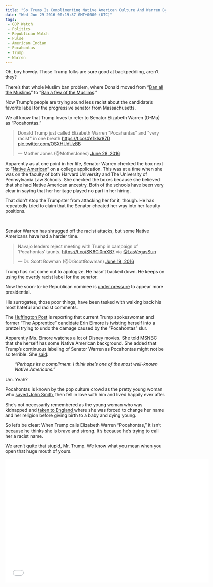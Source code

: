 ```yaml
---
title: "So Trump Is Complimenting Native American Culture And Warren By Calling Her Pocahontas? (VIDEO)"
date: "Wed Jun 29 2016 00:19:37 GMT+0000 (UTC)"
tags: 
 - GOP Watch
 - Politics
 - Republican Watch
 - Pulse
 - American Indian
 - Pocahontas
 - Trump
 - Warren
---
```

<p>Oh, boy howdy. Those Trump folks are sure good at backpeddling, aren&#x2019;t they?</p><p>There&#x2019;s that whole Muslim ban problem, where Donald moved from &#x201C;<a href="http://www.foxnews.com/politics/2015/12/08/trump-calls-for-complete-shutdown-on-muslims-entering-us.html" onclick="__gaTracker(&apos;send&apos;, &apos;event&apos;, &apos;outbound-article&apos;, &apos;http://www.foxnews.com/politics/2015/12/08/trump-calls-for-complete-shutdown-on-muslims-entering-us.html&apos;, &apos;Ban all the Muslims&apos;);">Ban all the Muslims</a>&#x201D; to &#x201C;<a href="/2016/06/26/epic-fail-trump-tries-to-repair-his-muslim-ban-video/">Ban a few of the Muslims</a>.&#x201D;</p><p>Now Trump&#x2019;s people are trying sound less&#xA0;racist about the candidate&#x2019;s favorite label for the progressive senator from Massachusetts.</p><p>We all know that Trump loves to refer to Senator Elizabeth Warren (D-Ma) as &#x201C;Pocahontas.&#x201D;</p><blockquote class="twitter-tweet" data-width="500"><p lang="en" dir="ltr">Donald Trump just called Elizabeth Warren &quot;Pocahantas&quot; and &quot;very racist&quot; in one breath <a href="https://t.co/4Y1klsr87D" onclick="__gaTracker(&apos;send&apos;, &apos;event&apos;, &apos;outbound-article&apos;, &apos;https://t.co/4Y1klsr87D&apos;, &apos;https://t.co/4Y1klsr87D&apos;);">https://t.co/4Y1klsr87D</a> <a href="https://t.co/OSXHUdUzBB" onclick="__gaTracker(&apos;send&apos;, &apos;event&apos;, &apos;outbound-article&apos;, &apos;https://t.co/OSXHUdUzBB&apos;, &apos;pic.twitter.com/OSXHUdUzBB&apos;);">pic.twitter.com/OSXHUdUzBB</a></p>
<p>&#x2014; Mother Jones (@MotherJones) <a href="https://twitter.com/MotherJones/status/747606721296728064" onclick="__gaTracker(&apos;send&apos;, &apos;event&apos;, &apos;outbound-article&apos;, &apos;https://twitter.com/MotherJones/status/747606721296728064&apos;, &apos;June 28, 2016&apos;);">June 28, 2016</a></p></blockquote><p><script async src="//platform.twitter.com/widgets.js" charset="utf-8"></script></p><p>Apparently as at&#xA0;one point in her life, Senator Warren checked the box next to &#x201C;<a href="http://www.msnbc.com/msnbc/whats-behind-trumps-pocahontas-attack-warren" onclick="__gaTracker(&apos;send&apos;, &apos;event&apos;, &apos;outbound-article&apos;, &apos;http://www.msnbc.com/msnbc/whats-behind-trumps-pocahontas-attack-warren&apos;, &apos;Native American&apos;);">Native American</a>&#x201D; on&#xA0;a college&#xA0;application. This was at a time when she was on the faculty of both Harvard University and The University of Pennsylvania Law Schools. She checked the boxes because she believed that she had Native American ancestry. Both of the schools have been very clear in saying that her heritage played no part in her hiring.</p><p>That didn&#x2019;t stop the Trumpster from attacking her for it, though. He has repeatedly tried to claim that the Senator cheated her way into her faculty positions.</p><p>&#xA0;</p><p>Senator Warren has shrugged off the racist attacks, but some Native Americans have had a harder time.</p><blockquote class="twitter-tweet" data-width="500"><p lang="en" dir="ltr">Navajo leaders reject meeting with Trump in campaign of &#x2018;Pocahontas&#x2019; taunts. <a href="https://t.co/SK6Cl0mXB7" onclick="__gaTracker(&apos;send&apos;, &apos;event&apos;, &apos;outbound-article&apos;, &apos;https://t.co/SK6Cl0mXB7&apos;, &apos;https://t.co/SK6Cl0mXB7&apos;);">https://t.co/SK6Cl0mXB7</a> via <a href="https://twitter.com/LasVegasSun" onclick="__gaTracker(&apos;send&apos;, &apos;event&apos;, &apos;outbound-article&apos;, &apos;https://twitter.com/LasVegasSun&apos;, &apos;@LasVegasSun&apos;);">@LasVegasSun</a></p>
<p>&#x2014; Dr. Scott Bowman (@DrScottBowman) <a href="https://twitter.com/DrScottBowman/status/744397472080879617" onclick="__gaTracker(&apos;send&apos;, &apos;event&apos;, &apos;outbound-article&apos;, &apos;https://twitter.com/DrScottBowman/status/744397472080879617&apos;, &apos;June 19, 2016&apos;);">June 19, 2016</a></p></blockquote><p><script async src="//platform.twitter.com/widgets.js" charset="utf-8"></script></p><p>Trump has not come out to apologize. He hasn&#x2019;t backed down. He keeps on using the overtly racist label for the senator.</p><p>Now the soon-to-be Republican nominee is <a href="http://www.pbs.org/newshour/rundown/gop-insiders-pressure-trump-to-steer-clear-of-controversy/" onclick="__gaTracker(&apos;send&apos;, &apos;event&apos;, &apos;outbound-article&apos;, &apos;http://www.pbs.org/newshour/rundown/gop-insiders-pressure-trump-to-steer-clear-of-controversy/&apos;, &apos;under pressure&apos;);">under pressure</a> to appear more presidential.</p><p>His surrogates, those poor things, have been tasked with walking back his most hateful and racist comments.</p><p>The <a href="http://www.huffingtonpost.com/entry/donald-trump-elizabeth-warren-pocahontas-msnbc_us_57718b9de4b017b379f6f784?section" onclick="__gaTracker(&apos;send&apos;, &apos;event&apos;, &apos;outbound-article&apos;, &apos;http://www.huffingtonpost.com/entry/donald-trump-elizabeth-warren-pocahontas-msnbc_us_57718b9de4b017b379f6f784?section&apos;, &apos;Huffington Post&apos;);">Huffington Post</a>&#xA0;is reporting that current Trump spokeswoman and former &#x201C;The Apprentice&#x201D; candidate Erin Elmore is twisting herself into a pretzel trying to undo the damage caused by the &#x201C;Pocahontas&#x201D; slur.</p><p>Apparently Ms. Elmore watches a lot of Disney movies. She told MSNBC that she herself has some Native American background. She added that Trump&#x2019;s continuous labeling of Senator Warren as Pocahontas might not be so terrible. She <a href="http://www.huffingtonpost.com/entry/donald-trump-elizabeth-warren-pocahontas-msnbc_us_57718b9de4b017b379f6f784?section" onclick="__gaTracker(&apos;send&apos;, &apos;event&apos;, &apos;outbound-article&apos;, &apos;http://www.huffingtonpost.com/entry/donald-trump-elizabeth-warren-pocahontas-msnbc_us_57718b9de4b017b379f6f784?section&apos;, &apos;said&apos;);">said</a>:</p><p style="padding-left: 30px;"><em>&#x201C;Perhaps its a compliment.&#xA0;</em><em><span class="s1">I think she&#x2019;s one of the most well-known Native Americans.&#x201D;</span></em></p><p>Um. Yeah?</p><p>Pocahontas is known by the pop culture crowd as the pretty young woman who <a href="https://en.wikipedia.org/wiki/Pocahontas_(1995_film)" onclick="__gaTracker(&apos;send&apos;, &apos;event&apos;, &apos;outbound-article&apos;, &apos;https://en.wikipedia.org/wiki/Pocahontas_(1995_film)&apos;, &apos;saved John Smith&apos;);">saved John Smith</a>, then fell in love with him and lived happily ever after.</p><p>She&#x2019;s not necessarily remembered as the young woman who was kidnapped and <a href="https://www.nps.gov/jame/learn/historyculture/pocahontas-her-life-and-legend.htm" onclick="__gaTracker(&apos;send&apos;, &apos;event&apos;, &apos;outbound-article&apos;, &apos;https://www.nps.gov/jame/learn/historyculture/pocahontas-her-life-and-legend.htm&apos;, &apos;taken to England &apos;);">taken to England </a>where she was forced to change her name and her religion before&#xA0;giving birth to a baby&#xA0;and dying young.</p><p>So let&#x2019;s be clear: When Trump calls Elizabeth Warren &#x201C;Pocahontas,&#x201D; it isn&#x2019;t because he thinks she is brave and strong. It&#x2019;s because he&#x2019;s trying to call her a racist name.</p><p>We aren&#x2019;t quite that stupid, Mr. Trump. We know what you mean when you open that huge mouth of yours.</p><p><span class="embed-youtube" style="text-align:center; display: block;"><iframe class="youtube-player" type="text/html" width="640" height="390" src="//www.youtube.com/embed/mOojzFe2SKc?version=3&amp;rel=1&amp;fs=1&amp;autohide=2&amp;showsearch=0&amp;showinfo=1&amp;iv_load_policy=1&amp;wmode=transparent" allowfullscreen="true" style="border:0;"></iframe></span></p>